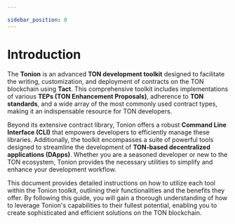 ```yaml
---

sidebar_position: 0
---
```


# Introduction

The **Tonion** is an advanced **TON development toolkit** designed to facilitate the writing, customization, and deployment of contracts on the TON blockchain using **Tact**. This comprehensive toolkit includes implementations of various **TEPs (TON Enhancement Proposals)**, adherence to **TON standards**, and a wide array of the most commonly used contract types, making it an indispensable resource for TON developers.

Beyond its extensive contract library, Tonion offers a robust **Command Line Interface (CLI)** that empowers developers to efficiently manage these libraries. Additionally, the toolkit encompasses a suite of powerful tools designed to streamline the development of **TON-based decentralized applications (DApps)**. Whether you are a seasoned developer or new to the TON ecosystem, Tonion provides the necessary utilities to simplify and enhance your development workflow.

This document provides detailed instructions on how to utilize each tool within the Tonion toolkit, outlining their functionalities and the benefits they offer. By following this guide, you will gain a thorough understanding of how to leverage Tonion's capabilities to their fullest potential, enabling you to create sophisticated and efficient solutions on the TON blockchain.